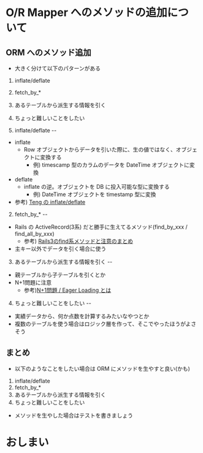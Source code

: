 O/R Mapper へのメソッドの追加について
==========

ORM へのメソッド追加
---
+ 大きく分けて以下のパターンがある

1. inflate/deflate
2. fetch_by_*
3. あるテーブルから派生する情報を引く
4. ちょっと難しいことをしたい

1. inflate/deflate
--
+ inflate
    + Row オブジェクトからデータを引いた際に、生の値ではなく、オブジェクトに変換する
        + 例) timescamp 型のカラムのデータを DateTime オブジェクトに変換
+ deflate
    + inflate の逆。オブジェクトを DB に投入可能な型に変換する
        + 例) DateTime オブジェクトを timestamp 型に変換
+ 参考) [Teng の inflate/deflate](http://perl-users.jp/articles/advent-calendar/2011/teng/11)

2. fetch_by_*
--
+ Rails の ActiveRecord(3系) だと勝手に生えてるメソッド(find_by_xxx / find_all_by_xxx)
    + 参考) [Rails3のfind系メソッドと注意のまとめ](http://techracho.bpsinc.jp/morimorihoge/2012_10_18/6260)
+ 主キー以外でデータを引く場合に使う

3. あるテーブルから派生する情報を引く
--
+ 親テーブルから子テーブルを引くとか
+ N+1問題に注意
    + 参考)[N+1問題 / Eager Loading とは](http://ruby-rails.hatenadiary.com/entry/20141108/1415418367)

4. ちょっと難しいことをしたい
--
+ 実績データから、何か点数を計算するみたいなやつとか
+ 複数のテーブルを使う場合はロジック層を作って、そこでやったほうがよさそう


まとめ
---
+ 以下のようなことをしたい場合は ORM にメソッドを生やすと良い(かも)

1. inflate/deflate
2. fetch_by_*
3. あるテーブルから派生する情報を引く
4. ちょっと難しいことをしたい

+ メソッドを生やした場合はテストを書きましょう

おしまい
===
